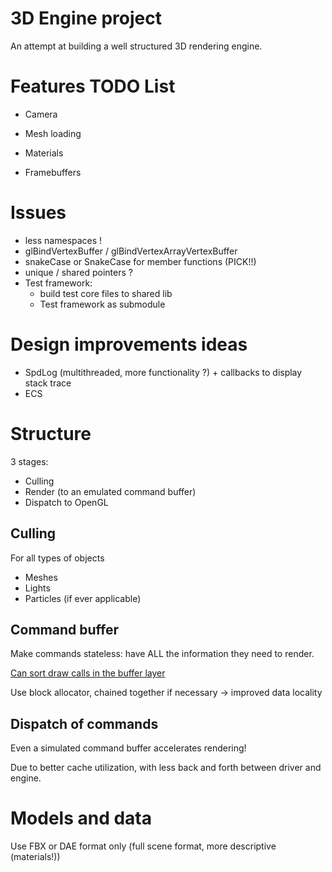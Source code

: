 # 3D Engine project

An attempt at building a well structured 3D rendering engine.

# Features TODO List

- Camera
- Mesh loading
- Materials

- Framebuffers 

# Issues

- less namespaces ! 
- glBindVertexBuffer / glBindVertexArrayVertexBuffer
- snakeCase or SnakeCase for member functions (PICK!!)
- unique / shared pointers ?
- Test framework: 
    - build test core files to shared lib
    - Test framework as submodule

# Design improvements ideas

- SpdLog (multithreaded, more functionality ?) + callbacks to display stack trace
- ECS

# Structure

3 stages:

- Culling
- Render (to an emulated command buffer)
- Dispatch to OpenGL

## Culling

For all types of objects

- Meshes
- Lights
- Particles (if ever applicable)

## Command buffer

Make commands stateless: have ALL the information they need to render.

[Can sort draw calls in the buffer layer](https://realtimecollisiondetection.net/blog/?p=86)

Use block allocator, chained together if necessary -> improved data locality

## Dispatch of commands

Even a simulated command buffer accelerates rendering!

Due to better cache utilization, with less back and forth between driver and
engine.


# Models and data

Use FBX or DAE format only (full scene format, more descriptive (materials!))
